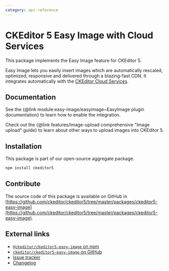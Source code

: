 ```yaml
---
category: api-reference
---
```


# CKEditor&nbsp;5 Easy Image with Cloud Services

This package implements the Easy Image feature for CKEditor&nbsp;5.

Easy Image lets you easily insert images which are automatically rescaled, optimized, responsive and delivered through a blazing-fast CDN. It integrates automatically with the [CKEditor Cloud Services](https://ckeditor.com/ckeditor-cloud-services/).

## Documentation

See the {@link module:easy-image/easyimage~EasyImage plugin documentation} to learn how to enable the integration.

Check out the {@link features/image-upload comprehensive "Image upload" guide} to learn about other ways to upload images into CKEditor&nbsp;5.

## Installation

This package is part of our open-source aggregate package.

```bash
npm install ckeditor5
```

## Contribute

The source code of this package is available on GitHub in [https://github.com/ckeditor/ckeditor5/tree/master/packages/ckeditor5-easy-image](https://github.com/ckeditor/ckeditor5/tree/master/packages/ckeditor5-easy-image).

## External links

* [`@ckeditor/ckeditor5-easy-image` on npm](https://www.npmjs.com/package/@ckeditor/ckeditor5-easy-image)
* [`ckeditor/ckeditor5-easy-image` on GitHub](https://github.com/ckeditor/ckeditor5/tree/master/packages/ckeditor5-easy-image)
* [Issue tracker](https://github.com/ckeditor/ckeditor5/issues)
* [Changelog](https://github.com/ckeditor/ckeditor5/blob/master/CHANGELOG.md)
